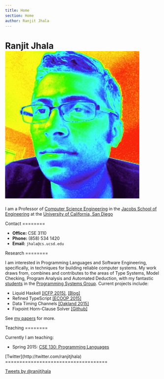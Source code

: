 ```yaml
---
title: Home
section: Home
author: Ranjit Jhala
---
```


# Ranjit Jhala ![Photo of Ranjit Jhala](/static/jhala-mug-psy.jpg)


I am a Professor of [Computer Science Engineering](http://www.cs.ucsd.edu)
in the [Jacobs School of Engineering]( )
at the
[University of California, San Diego](http://www.ucsd.edu)

<div class="section">
Contact
========

+ **Office:** CSE 3110
+ **Phone:** (858) 534 1420
+ **Email:** `jhala@cs.ucsd.edu`

</div>


<div class="section">
Research
========

I am interested in Programming Languages and Software Engineering,
specifically, in techniques for building reliable computer systems.
My work draws from, combines and contributes to the areas of Type
Systems, Model Checking, Program Analysis and Automated Deduction,
with my fantastic [students](students.html) in the
[Programming Systems Group](http://cseweb.ucsd.edu/groups/progsys/).
Current projects include:

+ Liquid Haskell [[ICFP 2015]](static/bounded_refinement_types.pdf), [[Blog]](http://goto.ucsd.edu/liquid) 
+ Refined TypeScript [[ECOOP 2015]](static/trust_but_verify.pdf) 
+ Data Timing Channels [[Oakland 2015]](static/subnormal.pdf)
+ Fixpoint Horn-Clause Solver [[Github]](https://github.com/ucsd-progsys/liquid-fixpoint)

See [my papers](/research.html) for more.


</div>



<div class="section">
Teaching
========

Currently I am teaching:

+ Spring 2015: [CSE 130: Programming Languages](http://cseweb.ucsd.edu/classes/sp15/cse130-a/)

</div>


<div class="section">
[Twitter](http://twitter.com/ranjitjhala)
====================================

<a class="twitter-timeline"
  data-widget-id="602227116877357058"
  href="https://twitter.com/ranjitjhala"
  data-tweet-limit="1"
  data-chrome="nofooter noborders">
Tweets by @ranjitjhala
</a>

<!--
<a class="twitter-timeline" href="https://twitter.com/RanjitJhala" data-widget-id="602227116877357058">Tweets by @RanjitJhala</a> <script>!function(d,s,id){var js,fjs=d.getElementsByTagName(s)[0],p=/^http:/.test(d.location)?'http':'https';if(!d.getElementById(id)){js=d.createElement(s);js.id=id;js.src=p+"://platform.twitter.com/widgets.js";fjs.parentNode.insertBefore(js,fjs);}}(document,"script","twitter-wjs");</script>
 
 <a class="twitter-timeline" href="https://twitter.com/ranjitjhala" height="2em" data-widget-id="364574639483129859" data-chrome="nofooter noborders noheader noscrollbar transparent" data-tweet-limit="1" data-show-replies="false">Tweets by @ranjitjhala</a>

 -->

<script>!function(d,s,id){var js,fjs=d.getElementsByTagName(s)[0],p=/^http:/.test(d.location)?'http':'https';if(!d.getElementById(id)){js=d.createElement(s);js.id=id;js.src=p+"://platform.twitter.com/widgets.js";fjs.parentNode.insertBefore(js,fjs);}}(document,"script","twitter-wjs");</script>

</div>
